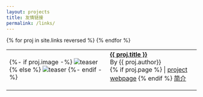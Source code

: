 ```yaml
---
layout: projects
title: 友情链接
permalink: /links/
---
```


<table class="projlist">
{% for proj in site.links reversed %}
<tr>
    <td class="projimg">
     {%- if proj.image -%}
        <img src="{{ proj.image }}" alt="teaser"/>
     {% else %}
        <img src="/assets/img/{{ proj.linkid }}.jpg" alt="teaser"/>
     {%- endif -%}
    </td>
    <td class="projtext">
        <strong><a href="{{proj.link}}">{{ proj.title }}</a></strong> <br>
        By <span>{{ proj.author}}</span> <br>
        <div class='projbutton'>
          {% if proj.page %} | <a href="{{proj.page}}" target="_blank">project webpage</a> {% endif %}
          <a href="javascript:toggleblock('{{proj.linkid}}-abs')">简介</a>
        </div>
        <p class='excerpt'>
            <i id='{{proj.linkid}}-abs' style="display:none;"> {{proj.excerpt}}</i>
        </p>
    </td>
</tr>
{% endfor %}
</table>
